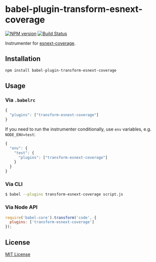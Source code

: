 # babel-plugin-transform-esnext-coverage

[![NPM version](http://img.shields.io/npm/v/babel-plugin-transform-esnext-coverage.svg)](https://www.npmjs.org/package/babel-plugin-transform-esnext-coverage)
[![Build Status](https://travis-ci.org/esnext-coverage/babel-plugin-transform-esnext-coverage.svg?branch=master)](https://travis-ci.org/esnext-coverage/babel-plugin-transform-esnext-coverage)

Instrumenter for [esnext-coverage](esnext-coverage).


## Installation

```sh
npm install babel-plugin-transform-esnext-coverage
```

## Usage

### Via `.babelrc`

```js
{
  "plugins": ["transform-esnext-coverage"]
}
```

If you need to run the instrumenter conditionally, use `env` variables, e.g. `NODE_ENV=test`:

```js
{
  "env": {
    "test": {
      "plugins": ["transform-esnext-coverage"]
    }
  }
}
```

### Via CLI

```sh
$ babel --plugins transform-esnext-coverage script.js
```

### Via Node API

```javascript
require('babel-core').transform('code', {
  plugins: ['transform-esnext-coverage']
});
```

## License

[MIT License](http://opensource.org/licenses/MIT)

[esnext-coverage]: https://github.com/esnext-coverage/esnext-coverage
